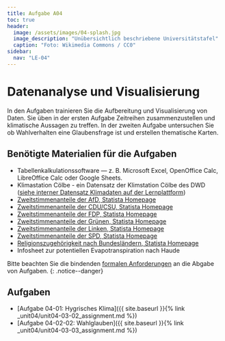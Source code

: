 ```yaml
---
title: Aufgabe A04
toc: true
header:
  image: /assets/images/04-splash.jpg
  image_description: "Unübersichtlich beschriebene Universitätstafel"
  caption: "Foto: Wikimedia Commons / CC0"
sidebar:
  nav: "LE-04"
---
```

#  Datenanalyse und Visualisierung
In den Aufgaben trainieren Sie die Aufbereitung und Visualisierung von Daten. Sie üben in der ersten Aufgabe Zeitreihen zusammenzustellen und klimatische Aussagen zu treffen.  In der zweiten Aufgabe untersuchen Sie ob Wahlverhalten eine Glaubensfrage ist und erstellen thematische Karten.

## Benötigte Materialien für die Aufgaben
* Tabellenkalkulationssoftware — z. B. Microsoft Excel, OpenOffice Calc, LibreOffice Calc oder Google Sheets.
* Klimastation Cölbe - ein Datensatz der Klimstation Cölbe des DWD ([siehe interner Datensatz Klimadaten auf der Lernplattform](https://ilias.uni-marburg.de/ilias.php?ref_id=1880380&cmd=view&cmdClass=ilrepositorygui&cmdNode=tt&baseClass=ilrepositorygui))
* [Zweitstimmenanteile der AfD, Statista Homepage](https://de.statista.com/statistik/daten/studie/754391/umfrage/stimmenanteile-der-afd-in-den-bundeslaendern-bei-der-bundestagswahl/)
* [Zweitstimmenanteile der CDU/CSU, Statista Homepage](https://de.statista.com/statistik/daten/studie/761845/umfrage/stimmenanteile-der-cdu-csu-den-bundeslaendern-bei-der-bundestagswahl/)
* [Zweitstimmenanteile der FDP, Statista Homepage](https://de.statista.com/statistik/daten/studie/761832/umfrage/stimmenanteile-der-fdp-den-bundeslaendern-bei-der-bundestagswahl/)
* [Zweitstimmenanteile der Grünen, Statista Homepage](https://de.statista.com/statistik/daten/studie/761804/umfrage/stimmenanteile-der-gruenen-in-den-bundeslaendern-bei-der-bundestagswahl/)
* [Zweitstimmenanteile der Linken, Statista Homepage](https://de.statista.com/statistik/daten/studie/761827/umfrage/stimmenanteile-der-partei-die-linke-in-den-bundeslaendern-bei-der-bundestagswahl/)
* [Zweitstimmenanteile der SPD, Statista Homepage](https://de.statista.com/statistik/daten/studie/761739/umfrage/stimmenanteile-der-spd-in-den-bundeslaendern-bei-der-bundestagswahl/)
* [Religionszugehörigkeit nach Bundesländern, Statista Homepage](https://de.statista.com/statistik/daten/studie/201622/umfrage/religionszugehoerigkeit-der-deutschen-nach-bundeslaendern/)
* Infosheet zur potentiellen Evapotranspiration nach Haude

Bitte beachten Sie die bindenden [formalen Anforderungen](https://geomoer.github.io/moer-meko//unit00/unit00-03_assignments.html#formale-anforderungen) an die Abgabe von Aufgaben.
{: .notice--danger}

## Aufgaben
* [Aufgabe 04-01: Hygrisches Klima]({{ site.baseurl }}{% link _unit04/unit04-03-02_assignment.md %})
* [Aufgabe 04-02-02: Wahlglauben]({{ site.baseurl }}{% link _unit04/unit04-03-03_assignment.md %})
